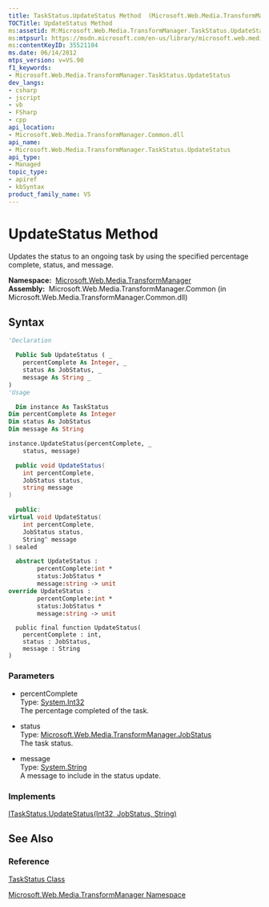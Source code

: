 ```yaml
---
title: TaskStatus.UpdateStatus Method  (Microsoft.Web.Media.TransformManager)
TOCTitle: UpdateStatus Method
ms:assetid: M:Microsoft.Web.Media.TransformManager.TaskStatus.UpdateStatus(System.Int32,Microsoft.Web.Media.TransformManager.JobStatus,System.String)
ms:mtpsurl: https://msdn.microsoft.com/en-us/library/microsoft.web.media.transformmanager.taskstatus.updatestatus(v=VS.90)
ms:contentKeyID: 35521104
ms.date: 06/14/2012
mtps_version: v=VS.90
f1_keywords:
- Microsoft.Web.Media.TransformManager.TaskStatus.UpdateStatus
dev_langs:
- csharp
- jscript
- vb
- FSharp
- cpp
api_location:
- Microsoft.Web.Media.TransformManager.Common.dll
api_name:
- Microsoft.Web.Media.TransformManager.TaskStatus.UpdateStatus
api_type:
- Managed
topic_type:
- apiref
- kbSyntax
product_family_name: VS
---
```


# UpdateStatus Method

Updates the status to an ongoing task by using the specified percentage complete, status, and message.

**Namespace:**  [Microsoft.Web.Media.TransformManager](microsoft-web-media-transformmanager-namespace.md)  
**Assembly:**  Microsoft.Web.Media.TransformManager.Common (in Microsoft.Web.Media.TransformManager.Common.dll)

## Syntax

```vb
'Declaration

  Public Sub UpdateStatus ( _
    percentComplete As Integer, _
    status As JobStatus, _
    message As String _
)
'Usage

  Dim instance As TaskStatus
Dim percentComplete As Integer
Dim status As JobStatus
Dim message As String

instance.UpdateStatus(percentComplete, _
    status, message)
```

```csharp
  public void UpdateStatus(
    int percentComplete,
    JobStatus status,
    string message
)
```

```cpp
  public:
virtual void UpdateStatus(
    int percentComplete, 
    JobStatus status, 
    String^ message
) sealed
```

``` fsharp
  abstract UpdateStatus : 
        percentComplete:int * 
        status:JobStatus * 
        message:string -> unit 
override UpdateStatus : 
        percentComplete:int * 
        status:JobStatus * 
        message:string -> unit 
```

```jscript
  public final function UpdateStatus(
    percentComplete : int, 
    status : JobStatus, 
    message : String
)
```

### Parameters

  - percentComplete  
    Type: [System.Int32](https://msdn.microsoft.com/library/td2s409d)  
    The percentage completed of the task.  

<!-- end list -->

  - status  
    Type: [Microsoft.Web.Media.TransformManager.JobStatus](jobstatus-enumeration-microsoft-web-media-transformmanager.md)  
    The task status.  

<!-- end list -->

  - message  
    Type: [System.String](https://msdn.microsoft.com/library/s1wwdcbf)  
    A message to include in the status update.  

### Implements

[ITaskStatus.UpdateStatus(Int32, JobStatus, String)](itaskstatus-updatestatus-method-microsoft-web-media-transformmanager.md)  

## See Also

### Reference

[TaskStatus Class](taskstatus-class-microsoft-web-media-transformmanager.md)

[Microsoft.Web.Media.TransformManager Namespace](microsoft-web-media-transformmanager-namespace.md)


